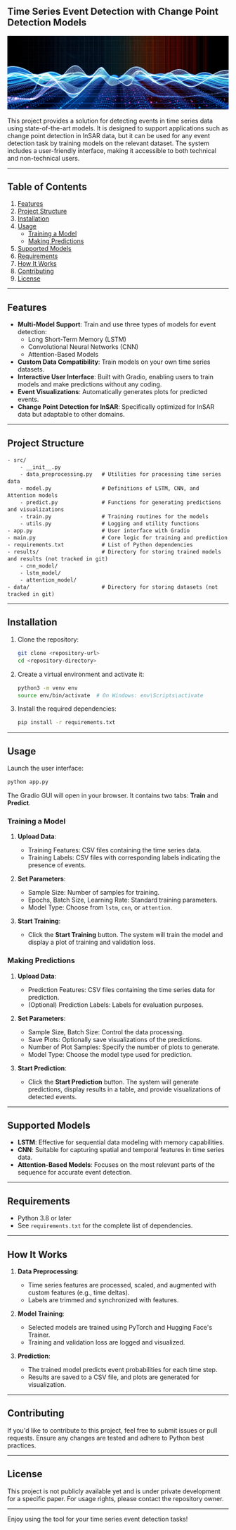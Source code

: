 ## Time Series Event Detection with Change Point Detection Models

![Time Series Event Detection](banner.jpg)


This project provides a solution for detecting events in time series data using state-of-the-art models. It is designed to support applications such as change point detection in InSAR data, but it can be used for any event detection task by training models on the relevant dataset. The system includes a user-friendly interface, making it accessible to both technical and non-technical users.

---

## Table of Contents
1. [Features](#features)
2. [Project Structure](#project-structure)
3. [Installation](#installation)
4. [Usage](#usage)
    - [Training a Model](#training-a-model)
    - [Making Predictions](#making-predictions)
5. [Supported Models](#supported-models)
6. [Requirements](#requirements)
7. [How It Works](#how-it-works)
8. [Contributing](#contributing)
9. [License](#license)

---

## Features

- **Multi-Model Support**: Train and use three types of models for event detection:
  - Long Short-Term Memory (LSTM)
  - Convolutional Neural Networks (CNN)
  - Attention-Based Models
- **Custom Data Compatibility**: Train models on your own time series datasets.
- **Interactive User Interface**: Built with Gradio, enabling users to train models and make predictions without any coding.
- **Event Visualizations**: Automatically generates plots for predicted events.
- **Change Point Detection for InSAR**: Specifically optimized for InSAR data but adaptable to other domains.

---

## Project Structure

```plaintext
- src/
    - __init__.py
    - data_preprocessing.py   # Utilities for processing time series data
    - model.py                # Definitions of LSTM, CNN, and Attention models
    - predict.py              # Functions for generating predictions and visualizations
    - train.py                # Training routines for the models
    - utils.py                # Logging and utility functions
- app.py                      # User interface with Gradio
- main.py                     # Core logic for training and prediction
- requirements.txt            # List of Python dependencies
- results/                    # Directory for storing trained models and results (not tracked in git)
    - cnn_model/
    - lstm_model/
    - attention_model/
- data/                       # Directory for storing datasets (not tracked in git)
```

---

## Installation

1. Clone the repository:

   ```bash
   git clone <repository-url>
   cd <repository-directory>
   ```

2. Create a virtual environment and activate it:

   ```bash
   python3 -m venv env
   source env/bin/activate  # On Windows: env\Scripts\activate
   ```

3. Install the required dependencies:

   ```bash
   pip install -r requirements.txt
   ```

---

## Usage

Launch the user interface:

```bash
python app.py
```

The Gradio GUI will open in your browser. It contains two tabs: **Train** and **Predict**.

### Training a Model

1. **Upload Data**:
   - Training Features: CSV files containing the time series data.
   - Training Labels: CSV files with corresponding labels indicating the presence of events.

2. **Set Parameters**:
   - Sample Size: Number of samples for training.
   - Epochs, Batch Size, Learning Rate: Standard training parameters.
   - Model Type: Choose from `lstm`, `cnn`, or `attention`.

3. **Start Training**:
   - Click the **Start Training** button. The system will train the model and display a plot of training and validation loss.

### Making Predictions

1. **Upload Data**:
   - Prediction Features: CSV files containing the time series data for prediction.
   - (Optional) Prediction Labels: Labels for evaluation purposes.

2. **Set Parameters**:
   - Sample Size, Batch Size: Control the data processing.
   - Save Plots: Optionally save visualizations of the predictions.
   - Number of Plot Samples: Specify the number of plots to generate.
   - Model Type: Choose the model type used for prediction.

3. **Start Prediction**:
   - Click the **Start Prediction** button. The system will generate predictions, display results in a table, and provide visualizations of detected events.

---

## Supported Models

- **LSTM**: Effective for sequential data modeling with memory capabilities.
- **CNN**: Suitable for capturing spatial and temporal features in time series data.
- **Attention-Based Models**: Focuses on the most relevant parts of the sequence for accurate event detection.

---

## Requirements

- Python 3.8 or later
- See `requirements.txt` for the complete list of dependencies.

---

## How It Works

1. **Data Preprocessing**:
   - Time series features are processed, scaled, and augmented with custom features (e.g., time deltas).
   - Labels are trimmed and synchronized with features.

2. **Model Training**:
   - Selected models are trained using PyTorch and Hugging Face's Trainer.
   - Training and validation loss are logged and visualized.

3. **Prediction**:
   - The trained model predicts event probabilities for each time step.
   - Results are saved to a CSV file, and plots are generated for visualization.

---

## Contributing

If you'd like to contribute to this project, feel free to submit issues or pull requests. Ensure any changes are tested and adhere to Python best practices.

---

## License

This project is not publicly available yet and is under private development for a specific paper. For usage rights, please contact the repository owner.

--- 

Enjoy using the tool for your time series event detection tasks!
